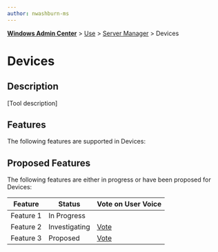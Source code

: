 ```yaml
---
author: nwashburn-ms
---
```


<b><a href="../../overview.md">Windows Admin Center</a></b> > <a href="../../overview.md">Use</a> > <a href="../manage-servers.md">Server Manager</a> > Devices

# Devices

## Description

[Tool description]

## Features

The following features are supported in Devices:

## Proposed Features

The following features are either in progress or have been proposed for Devices:

|Feature|Status|Vote on User Voice|
|-------|------|------------------|
|Feature 1|In Progress||
|Feature 2|Investigating|[Vote](todo:url)|
|Feature 3|Proposed|[Vote](todo:url)|

